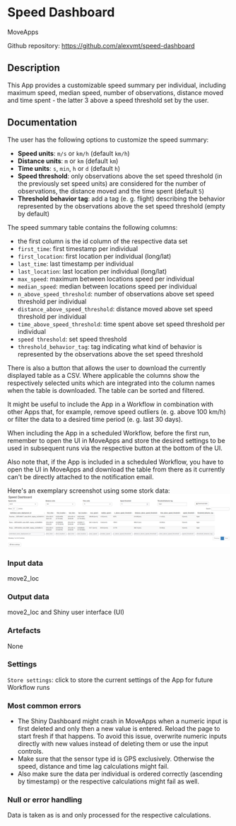# Speed Dashboard

MoveApps

Github repository: https://github.com/alexvmt/speed-dashboard

## Description
This App provides a customizable speed summary per individual,
including maximum speed, median speed, number of observations, distance moved and time spent - the latter 3 above a speed threshold set by the user.

## Documentation
The user has the following options to customize the speed summary:
- **Speed units**: `m/s` or `km/h` (default `km/h`)
- **Distance units**: `m` or `km` (default `km`)
- **Time units**: `s`, `min`, `h` or `d` (default `h`)
- **Speed threshold**: only observations above the set speed threshold (in the previously set speed units) are considered for the number of observations, the distance moved and the time spent (default `5`)
- **Threshold behavior tag**: add a tag (e. g. flight) describing the behavior represented by the observations above the set speed threshold (empty by default)

The speed summary table contains the following columns:
- the first column is the id column of the respective data set
- `first_time`: first timestamp per individual
- `first_location`: first location per individual (long/lat)
- `last_time`: last timestamp per individual
- `last_location`: last location per individual (long/lat)
- `max_speed`: maximum between locations speed per individual
- `median_speed`: median between locations speed per individual
- `n_above_speed_threshold`: number of observations above set speed threshold per individual
- `distance_above_speed_threshold`: distance moved above set speed threshold per individual
- `time_above_speed_threshold`: time spent above set speed threshold per individual
- `speed threshold`: set speed threshold
- `threshold_behavior_tag`: tag indicating what kind of behavior is represented by the observations above the set speed threshold

There is also a button that allows the user to download the currently displayed table as a CSV.
Where applicable the columns show the respectively selected units which are integrated into the column names when the table is downloaded.
The table can be sorted and filtered.

It might be useful to include the App in a Workflow in combination with other Apps
that, for example, remove speed outliers (e. g. above 100 km/h) or filter the data to a desired time period (e. g. last 30 days).

When including the App in a scheduled Workflow, before the first run,
remember to open the UI in MoveApps and store the desired settings to be used in subsequent runs via the respective button at the bottom of the UI.

Also note that, if the App is included in a scheduled Workflow, you have to open the UI in MoveApps and download the table from there
as it currently can't be directly attached to the notification email.

Here's an exemplary screenshot using some stork data:
![speed_dashboard](screenshots/speed_dashboard.png 'speed_dashboard')

### Input data
move2_loc

### Output data
move2_loc and Shiny user interface (UI)

### Artefacts
None

### Settings
`Store settings`: click to store the current settings of the App for future Workflow runs

### Most common errors
- The Shiny Dashboard might crash in MoveApps when a numeric input is first deleted and only then a new value is entered.
Reload the page to start fresh if that happens.
To avoid this issue, overwrite numeric inputs directly with new values instead of deleting them or use the input controls.
- Make sure that the sensor type id is GPS exclusively.
Otherwise the speed, distance and time lag calculations might fail.
- Also make sure the data per individual is ordered correctly (ascending by timestamp) or the respective calculations might fail as well.

### Null or error handling
Data is taken as is and only processed for the respective calculations.
